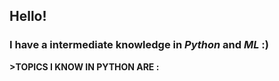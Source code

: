 ## Hello!

### I have a intermediate knowledge in ***Python*** and ***ML***  :)

**>TOPICS I KNOW IN PYTHON ARE :**


